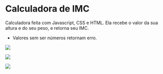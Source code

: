 # Calculadora de IMC

Calculadora feita com Javascript, CSS e HTML.
Ela recebe o valor da sua altura e do seu peso, e retorna seu IMC.

  - Valores sem ser números retornam erro.
  

![](https://i.imgur.com/KG2eN42.png)


![](https://i.imgur.com/N6gqnb0.png)


![](https://i.imgur.com/WDVxX49.png)
